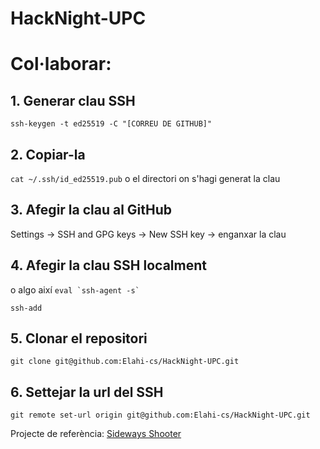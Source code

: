 # HackNight-UPC

# Col·laborar:
## 1. Generar clau SSH
```ssh-keygen -t ed25519 -C "[CORREU DE GITHUB]"```
## 2. Copiar-la
```cat ~/.ssh/id_ed25519.pub```
o el directori on s'hagi generat la clau
## 3. Afegir la clau al GitHub
Settings -> SSH and GPG keys -> New SSH key -> enganxar la clau
## 4. Afegir la clau SSH localment 
o algo així 
```eval `ssh-agent -s` ```

```ssh-add```
## 5. Clonar el repositori
```git clone git@github.com:Elahi-cs/HackNight-UPC.git```
## 6. Settejar la url del SSH
```git remote set-url origin git@github.com:Elahi-cs/HackNight-UPC.git```

Projecte de referència: [Sideways Shooter](https://github.com/Elahi-cs/Sideways-Shooter)
